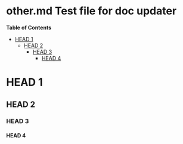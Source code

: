 # other.md Test file for doc updater

<!-- OTC-HEADER -->

<!-- OTC-HEADER -->

<!-- START doctoc generated TOC please keep comment here to allow auto update -->
<!-- DON'T EDIT THIS SECTION, INSTEAD RE-RUN doctoc TO UPDATE -->
**Table of Contents**

- [HEAD 1](#head-1)
  - [HEAD 2](#head-2)
    - [HEAD 3](#head-3)
      - [HEAD 4](#head-4)

<!-- END doctoc generated TOC please keep comment here to allow auto update -->

# HEAD 1

## HEAD 2

### HEAD 3

#### HEAD 4
